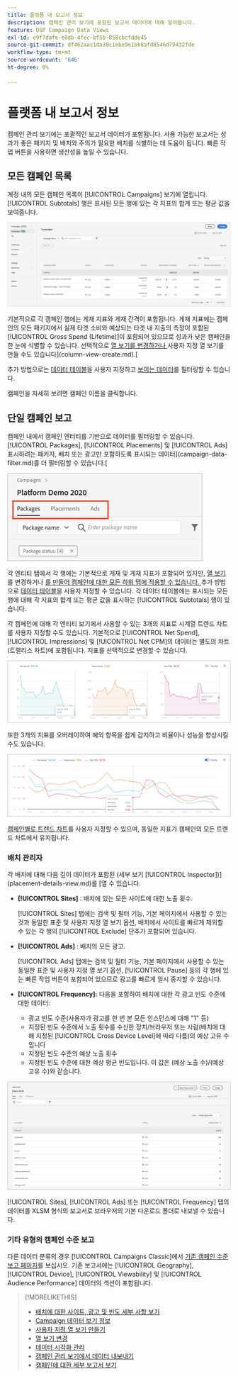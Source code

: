 ```yaml
---
title: 플랫폼 내 보고서 정보
description: 캠페인 관리 보기에 포함된 보고서 데이터에 대해 알아봅니다.
feature: DSP Campaign Data Views
exl-id: e9f7dafe-e0db-4fec-bf5b-858cbcfdde45
source-git-commit: df462aac1da30c1ebe9e1bb8afd8546d79432fde
workflow-type: tm+mt
source-wordcount: '646'
ht-degree: 0%

---
```


# 플랫폼 내 보고서 정보

<!-- rename "About Performance Reports in Campaign Management Views?" -->
캠페인 관리 보기에는 포괄적인 보고서 데이터가 포함됩니다. 사용 가능한 보고서는 성과가 좋은 패키지 및 배치와 주의가 필요한 배치를 식별하는 데 도움이 됩니다. 빠른 작업 버튼을 사용하면 생산성을 높일 수 있습니다.

## 모든 캠페인 목록

계정 내의 모든 캠페인 목록이 [!UICONTROL Campaigns] 보기에 열립니다. [!UICONTROL Subtotals] 행은 표시된 모든 행에 있는 각 지표의 합계 또는 평균 값을 보여줍니다.

![캠페인 목록](/help/dsp/assets/campaigns-list.png)

기본적으로 각 캠페인 행에는 게재 지표와 게재 간격이 포함됩니다. 게재 지표에는 캠페인의 모든 패키지에서 실제 타겟 소비와 예상되는 타겟 내 지출의 측정이 포함된 [!UICONTROL Gross Spend (Lifetime)]이 포함되어 있으므로 성과가 낮은 캠페인을 한 눈에 식별할 수 있습니다. 선택적으로 [열 보기를 변경하거나 ](column-view-change.md)사용자 지정 열 보기를 만들 수도 있습니다](column-view-create.md).[

추가 방법으로는 [데이터 테이블](campaign-data-views-about.md)을 사용자 지정하고 [보이는 데이터](campaign-data-filter.md)를 필터링할 수 있습니다.

캠페인을 자세히 보려면 캠페인 이름을 클릭합니다.

## 단일 캠페인 보고

캠페인 내에서 캠페인 엔터티를 기반으로 데이터를 필터링할 수 있습니다. [!UICONTROL Packages], [!UICONTROL Placements] 및 [!UICONTROL Ads] 표시하려는 패키지, 배치 또는 광고만 포함하도록 표시되는 데이터](campaign-data-filter.md)를 더 필터링할 수 있습니다.[

![캠페인 엔티티 탭](/help/dsp/assets/campaign-subtabs.png)

각 엔티티 탭에서 각 행에는 기본적으로 게재 및 게재 지표가 포함되어 있지만, [열 보기](column-view-change.md)를 변경하거나 [를 만들어 캠페인에 대한 모든 하위 탭에 적용할 수 있습니다. ](column-view-create.md) 추가 방법으로 [데이터 테이블](campaign-data-views-about.md)을 사용자 지정할 수 있습니다. 각 데이터 테이블에는 표시되는 모든 행에 대해 각 지표의 합계 또는 평균 값을 표시하는 [!UICONTROL Subtotals] 행이 있습니다.

각 캠페인에 대해 각 엔티티 보기에서 사용할 수 있는 3개의 지표로 시계열 트렌드 차트를 사용자 지정할 수도 있습니다. 기본적으로 [!UICONTROL Net Spend], [!UICONTROL Impressions] 및 [!UICONTROL Net CPM]의 데이터는 별도의 차트(트렐리스 차트)에 포함됩니다. 지표를 선택적으로 변경할 수 있습니다.

![세 개의 지표에 대한 개별 트렌드 차트](/help/dsp/assets/trend-chart-separate.png)

또한 3개의 지표를 오버레이하여 예외 항목을 쉽게 감지하고 비율이나 성능을 향상시킬 수도 있습니다.

![오버레이가 있는 트렌드 차트](/help/dsp/assets/trend-chart.png)

[캠페인별로 트렌드 차트](campaign-data-visualization-manage.md)를 사용자 지정할 수 있으며, 동일한 지표가 캠페인의 모든 트렌드 차트에서 유지됩니다.

### 배치 관리자

각 배치에 대해 다음 깊이 데이터가 포함된 (세부 보기 [!UICONTROL Inspector])](placement-details-view.md)를 [열 수 있습니다.

* **[!UICONTROL Sites]** : 배치에 있는 모든 사이트에 대한 노출 횟수.

   [!UICONTROL Sites] 탭에는 검색 및 필터 기능, 기본 페이지에서 사용할 수 있는 것과 동일한 표준 및 사용자 지정 열 보기 옵션, 배치에서 사이트를 빠르게 제외할 수 있는 각 행의 [!UICONTROL Exclude] 단추가 포함되어 있습니다.

* **[!UICONTROL Ads]** : 배치의 모든 광고.

   [!UICONTROL Ads] 탭에는 검색 및 필터 기능, 기본 페이지에서 사용할 수 있는 동일한 표준 및 사용자 지정 열 보기 옵션, [!UICONTROL Pause] 등의 각 행에 있는 빠른 작업 버튼이 포함되어 있으므로 광고를 빠르게 일시 중지할 수 있습니다.

* **[!UICONTROL Frequency]:** 다음을 포함하여 배치에 대한 각 광고 빈도 수준에 대한 데이터:
   * 광고 빈도 수준(사용자가 광고를 한 번 본 모든 인스턴스에 대해 &quot;1&quot; 등)
   * 지정된 빈도 수준에서 노출 횟수를 수신한 장치/브라우저 또는 사람(배치에 대해 지정된 [!UICONTROL Cross Device Level]에 따라 다름)의 예상 고유 수입니다
   * 지정된 빈도 수준의 예상 노출 횟수
   * 지정된 빈도 수준에 대한 예상 평균 빈도입니다. 이 값은 (예상 노출 수)/(예상 고유 수)와 같습니다.

![배치 검사자](/help/dsp/assets/placement-inspector-sites.png)

[!UICONTROL Sites], [!UICONTROL Ads] 또는 [!UICONTROL Frequency] 탭의 데이터를 XLSM 형식의 보고서로 브라우저의 기본 다운로드 폴더로 내보낼 수 있습니다.

### 기타 유형의 캠페인 수준 보고

다른 데이터 분류의 경우 [!UICONTROL Campaigns Classic]에서 [기존 캠페인 수준 보고 페이지](/help/dsp/campaign-management/campaigns/campaign-view-report.md)를 보십시오. 기존 보고서에는 [!UICONTROL Geography], [!UICONTROL Device], [!UICONTROL Viewability] 및 [!UICONTROL Audience Performance] 데이터의 섹션이 포함됩니다.

>[!MORELIKETHIS]
>
>* [배치에 대한 사이트, 광고 및 빈도 세부 사항 보기](placement-details-view.md)
>* [Campaign 데이터 보기 정보](campaign-data-views-about.md)
>* [사용자 지정 열 보기 만들기](column-view-create.md)
>* [열 보기 변경](column-view-change.md)
>* [데이터 시각화 관리](campaign-data-visualization-manage.md)
>* [캠페인 관리 보기에서 데이터 내보내기](campaign-export-data.md)
>* [캠페인에 대한 세부 보고서 보기](/help/dsp/campaign-management/campaigns/campaign-view-report.md)

